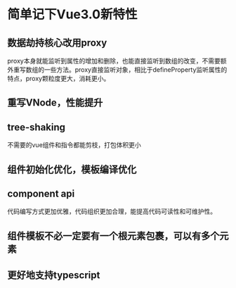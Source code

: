 # 简单记下Vue3.0新特性

## 数据劫持核心改用proxy

proxy本身就能监听到属性的增加和删除，也能直接监听到数组的改变，不需要额外重写数组的一些方法。proxy直接监听对象，相比于defineProperty监听属性的特点，proxy颗粒度更大，消耗更小。

## 重写VNode，性能提升

## tree-shaking

不需要的vue组件和指令都能剪枝，打包体积更小

## 组件初始化优化，模板编译优化

## component api

代码编写方式更加优雅，代码组织更加合理，能提高代码可读性和可维护性。

## 组件模板不必一定要有一个根元素包裹，可以有多个元素

## 更好地支持typescript

